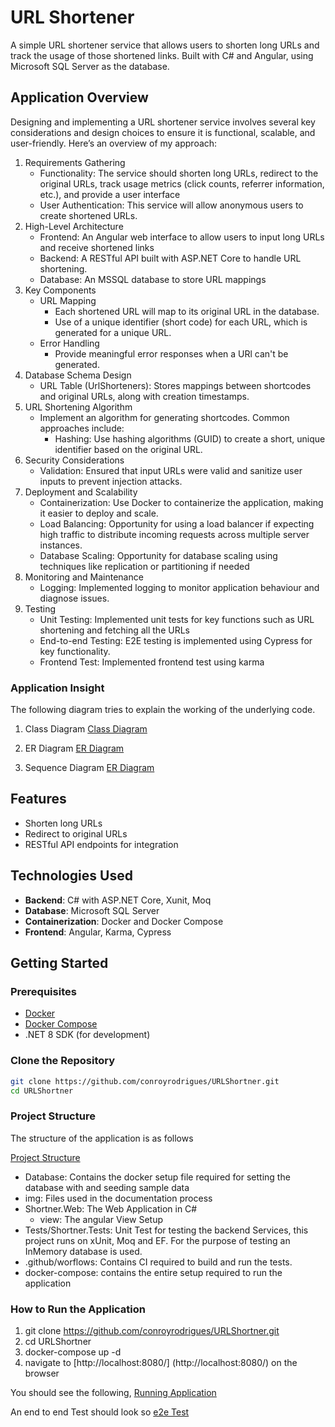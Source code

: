 # URL Shortener

A simple URL shortener service that allows users to shorten long URLs and track the usage of those shortened links. Built with C# and Angular, using Microsoft SQL Server as the database.

## Application Overview

Designing and implementing a URL shortener service involves several key considerations and design choices to ensure it is functional, scalable, and user-friendly. Here’s an overview of my approach:

1. Requirements Gathering
    - Functionality: The service should shorten long URLs, redirect to the original URLs, track usage metrics (click counts, referrer information, etc.), and provide a user interface
    - User Authentication: This service will allow anonymous users to create shortened URLs.
2.  High-Level Architecture
    - Frontend: An Angular web interface to allow users to input long URLs and receive shortened links
    - Backend: A RESTful API built with ASP.NET Core to handle URL shortening.
    - Database: An MSSQL database to store URL mappings
3. Key Components
    - URL Mapping
        - Each shortened URL will map to its original URL in the database.
        - Use of a unique identifier (short code) for each URL, which is generated for a unique URL.
    - Error Handling
        - Provide meaningful error responses when a  URl can't be generated.
4. Database Schema Design
    - URL Table (UrlShorteners): Stores mappings between shortcodes and original URLs, along with creation timestamps.
5. URL Shortening Algorithm
    - Implement an algorithm for generating shortcodes. Common approaches include:
        - Hashing: Use hashing algorithms (GUID) to create a short, unique identifier based on the original URL.
6. Security Considerations
    - Validation: Ensured that input URLs were valid and sanitize user inputs to prevent injection attacks.
7. Deployment and Scalability
    -  Containerization: Use Docker to containerize the application, making it easier to deploy and scale.
    -  Load Balancing: Opportunity for using a load balancer if expecting high traffic to distribute incoming requests across multiple server instances.
    -  Database Scaling: Opportunity for database scaling using techniques like replication or partitioning if needed
8. Monitoring and Maintenance
    - Logging: Implemented logging to monitor application behaviour and diagnose issues.
9. Testing
    - Unit Testing: Implemented unit tests for key functions such as URL shortening and fetching all the URLs
    - End-to-end Testing: E2E testing is implemented using Cypress for key functionality.
    - Frontend Test: Implemented frontend test using karma

### Application Insight

The following diagram tries to explain the working of the underlying code.

 1. Class Diagram
 [Class Diagram](/img/ClassDiagram.png)

 2. ER Diagram
 [ER Diagram](/img/ERDiagram.png)

 3. Sequence Diagram
 [ER Diagram](/img/Sequence_Diagaram.png)
  

## Features

- Shorten long URLs
- Redirect to original URLs
- RESTful API endpoints for integration

## Technologies Used

- **Backend**: C# with ASP.NET Core, Xunit, Moq
- **Database**: Microsoft SQL Server
- **Containerization**: Docker and Docker Compose
- **Frontend**:  Angular, Karma, Cypress

## Getting Started

### Prerequisites

- [Docker](https://www.docker.com/get-started)
- [Docker Compose](https://docs.docker.com/compose/)
- .NET 8 SDK (for development)

### Clone the Repository
```bash
git clone https://github.com/conroyrodrigues/URLShortner.git
cd URLShortner
```

### Project Structure

The structure of the application is as follows

[Project Structure](/img/ProjectStructure.png)
 
 - Database: Contains the docker setup file required for setting the database with and seeding sample data
 - img: Files used in the documentation process
 - Shortner.Web: The Web Application in C#
    - view: The angular View Setup
- Tests/Shortner.Tests: Unit Test for testing the backend Services, this project runs on xUnit, Moq and EF. For the purpose of testing an InMemory database is used.
- .github/worflows: Contains CI required to build and run the tests.
- docker-compose: contains the entire setup required to run the application

### How to Run the Application

1. git clone https://github.com/conroyrodrigues/URLShortner.git
2. cd URLShortner
3. docker-compose up -d
4. navigate to [http://localhost:8080/] (http://localhost:8080/) on the browser

You should see the following,
[Running Application](/img/RunningApp.png)

An end to end Test should look so
[e2e Test](/img/e2eTests.png)
